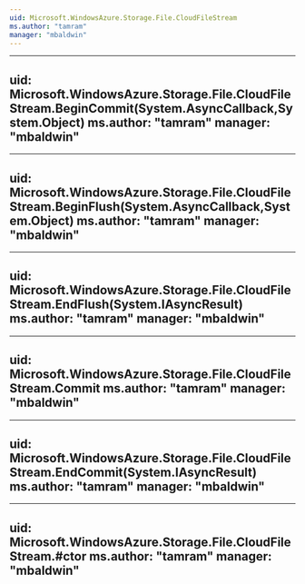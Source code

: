 ```yaml
---
uid: Microsoft.WindowsAzure.Storage.File.CloudFileStream
ms.author: "tamram"
manager: "mbaldwin"
---
```


---
uid: Microsoft.WindowsAzure.Storage.File.CloudFileStream.BeginCommit(System.AsyncCallback,System.Object)
ms.author: "tamram"
manager: "mbaldwin"
---

---
uid: Microsoft.WindowsAzure.Storage.File.CloudFileStream.BeginFlush(System.AsyncCallback,System.Object)
ms.author: "tamram"
manager: "mbaldwin"
---

---
uid: Microsoft.WindowsAzure.Storage.File.CloudFileStream.EndFlush(System.IAsyncResult)
ms.author: "tamram"
manager: "mbaldwin"
---

---
uid: Microsoft.WindowsAzure.Storage.File.CloudFileStream.Commit
ms.author: "tamram"
manager: "mbaldwin"
---

---
uid: Microsoft.WindowsAzure.Storage.File.CloudFileStream.EndCommit(System.IAsyncResult)
ms.author: "tamram"
manager: "mbaldwin"
---

---
uid: Microsoft.WindowsAzure.Storage.File.CloudFileStream.#ctor
ms.author: "tamram"
manager: "mbaldwin"
---
